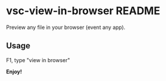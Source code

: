 # vsc-view-in-browser README

Preview any file in your browser (event any app).

## Usage

F1, type "view in browser"

**Enjoy!**